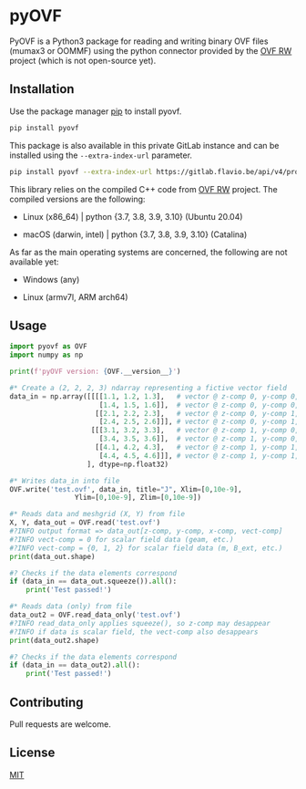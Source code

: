 # pyOVF

PyOVF is a Python3 package for reading and writing binary OVF files (mumax3 or OOMMF) using the python connector provided by the [OVF RW](https://gitlab.flavio.be/flavio/ovf-rw) project (which is not open-source yet).

## Installation

Use the package manager [pip](https://pip.pypa.io/en/stable/) to install pyovf.

```bash
pip install pyovf
```

This package is also available in this private GitLab instance and can be installed using the `--extra-index-url` parameter.

```bash
pip install pyovf --extra-index-url https://gitlab.flavio.be/api/v4/projects/16/packages/pypi/simple
```

This library relies on the compiled C++ code from [OVF RW](https://gitlab.flavio.be/flavio/ovf-rw) project. The compiled versions are the following:

- Linux (x86_64) | python {3.7, 3.8, 3.9, 3.10} (Ubuntu 20.04)

- macOS (darwin, intel) | python {3.7, 3.8, 3.9, 3.10} (Catalina)

As far as the main operating systems are concerned, the following are not available yet:

- Windows (any)
  
- Linux (armv7l, ARM arch64)

## Usage

```python
import pyovf as OVF
import numpy as np

print(f'pyOVF version: {OVF.__version__}')

#* Create a (2, 2, 2, 3) ndarray representing a fictive vector field
data_in = np.array([[[[1.1, 1.2, 1.3],   # vector @ z-comp 0, y-comp 0, x-comp 0
                      [1.4, 1.5, 1.6]],  # vector @ z-comp 0, y-comp 0, x-comp 1
                     [[2.1, 2.2, 2.3],   # vector @ z-comp 0, y-comp 1, x-comp 0
                      [2.4, 2.5, 2.6]]], # vector @ z-comp 0, y-comp 1, x-comp 1
                    [[[3.1, 3.2, 3.3],   # vector @ z-comp 1, y-comp 0, x-comp 0
                      [3.4, 3.5, 3.6]],  # vector @ z-comp 1, y-comp 0, x-comp 1
                     [[4.1, 4.2, 4.3],   # vector @ z-comp 1, y-comp 1, x-comp 0
                      [4.4, 4.5, 4.6]]], # vector @ z-comp 1, y-comp 1, x-comp 1
                   ], dtype=np.float32)

#* Writes data_in into file
OVF.write('test.ovf', data_in, title="J", Xlim=[0,10e-9],
                Ylim=[0,10e-9], Zlim=[0,10e-9])

#* Reads data and meshgrid (X, Y) from file
X, Y, data_out = OVF.read('test.ovf')
#?INFO output format => data_out[z-comp, y-comp, x-comp, vect-comp]
#?INFO vect-comp = 0 for scalar field data (geam, etc.)
#?INFO vect-comp = {0, 1, 2} for scalar field data (m, B_ext, etc.)
print(data_out.shape)

#? Checks if the data elements correspond
if (data_in == data_out.squeeze()).all():
    print('Test passed!')

#* Reads data (only) from file
data_out2 = OVF.read_data_only('test.ovf')
#?INFO read_data_only applies squeeze(), so z-comp may desappear
#?INFO if data is scalar field, the vect-comp also desappears
print(data_out2.shape)

#? Checks if the data elements correspond
if (data_in == data_out2).all():
    print('Test passed!')
```

## Contributing
Pull requests are welcome.

## License
[MIT](https://choosealicense.com/licenses/mit/)
